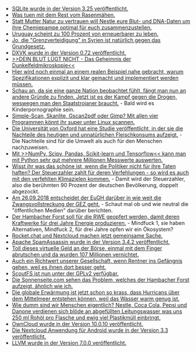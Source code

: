 * [SQLite wurde in der Version 3.25 veröffentlicht.](https://www.phoronix.com/scan.php?page=news_item&px=SQLite-3.25-Released)
* [Was tuen mit dem Rest vom Rasenmähen.](https://www.smarticular.net/rasenschnitt-verwerten-jauche-duenger-trocknen-untergraben-kompostieren-entsorgen/)
* [Statt Mutter Natur zu vertrauen will Nestle eure Blut- und DNA-Daten um ihre Chemiepampe optimal für euch zusammenzustellen.](https://www.neopresse.com/wirtschaft/nestle-will-ihre-dna-haben-fuer-neues-ernaehrungskonzept/)
* [Uruguay scheint zu 100 Prozent von erneuerbarer zu leben.](https://netzfrauen.org/2018/09/16/34748-2/)
* [Jo, die "Grenzverteidigung" in Syrien ist natürlich gegen das Grundgesetz.](https://www.maskenfall.de/?p=12857)
* [DXVK wurde in der Version 0.72 veröffentlicht.](https://www.phoronix.com/scan.php?page=news_item&px=DXVK-0.72-Released)
* [>>DEIN BLUT LÜGT NICHT - Das Geheimnis der Dunkelfeldmikroskopie<<](https://www.welt-im-wandel.tv/video/dein-blut-luegt-nicht-das-geheimnis-der-dunkelfeldmikroskopie/)
* [Hier wird noch einmal an einem realen Beispiel nahe gebracht, warum Spezifikationen explizit und klar gemacht und implementiert werden müssen.](https://utcc.utoronto.ca/~cks/space/blog/tech/ExplicitSpecImportance)
* [Schau an, da sie eine ganze Nation beobachtet fühlt, fängt man nun an andere Gründe zu finden. Jetzt ist es der Kampf gegen die Drogen, weswegen man den Staatstrojaner braucht.](https://blog.fefe.de/?ts=a561a129) - Bald wird es Kinderpornographie sein.
* [Simple-Scan, Skanlite, Gscan2pdf oder Gimp? Mit allen vier Programmen könnt ihr super unter Linux scannen.](https://opensource.com/article/18/9/linux-scanner-tools)
* [Die Universität von Oxford hat eine Studie veröffentlicht, in der sie die Nachteile des heutigen und unnatürlichen Fleischkonsums aufzeigt.](https://netzfrauen.org/2018/09/17/meat-2/) - Die Nachteile sind für die Umwelt als auch für den Menschen nachzuweisen.
* [Mit >>NumPy, Scipy, Pandas, Scikit-learn und Tensorflow<< kann man mit Python sehr gut mehrere Millionen Messwerte auswerten.](https://www.pro-linux.de/news/1/26308/comm/1/show-all-comments.html)
* [Wisst ihr was das schöne ist, wenn die Politiker nicht für ihre Taten haften? Der Steuerzahler zahlt für deren Verfehlungen - so wird es auch mit den verfehlten Klimazielen kommen.](http://www.sonnenseite.com/de/wirtschaft/steuerzahlern-drohen-milliardenlasten-weil-deutschland-seine-klimaschutzziele-verfehlt.html) - Damit wird der Steuerzahler, also die berühmten 90 Prozent der deutschen Bevölkerung, doppelt abgezockt.
* [Am 26.09.2018 entscheidet der EuGH darüber in wie weit die Zwangsvollstreckung der GEZ geht.](https://www.neopresse.com/legal/eugh-entscheidet-in-wenigen-tagen-zur-gez-leitmedien-schweigen/) - Schaut mal ob und wie neutral die "öffentlichen Medien" darüber berichten.
* [Der Hambacher Forst soll für die RWE geopfert werden, damit deren Kraftwerke für drei Jahre Energie produzieren.](https://blog.fefe.de/?ts=a55ec3e9) - Mindfuck 1, sie haben Alternativen, Mindfuck 2, für drei Jahre opfen wir ein Ökosystem?
* [Rocket.chat und Nextcloud machen jetzt gemeinsame Sache.](https://nextcloud.com/blog/rocket.chat-and-nextcloud-announce-partnership-and-integration/)
* [Apache SpamAssassin wurde in der Version 3.4.2 veröffentlicht.](https://lwn.net/Articles/764975)
* [Toll dieses virtuelle Geld an der Börse, einmal mit dem Finger abrutschen und da wurden 107 Millionen vernichtet.](https://blog.fefe.de/?ts=a55e553c)
* [Auch ein Richtwert unserer Gesellschaft, wenn Rentner ins Gefängnis gehen, weil es ihnen dort besser geht.](https://netzfrauen.org/2018/09/18/pflege-2/)
* [ScoutFS ist nun unter der GPLv2 verfügbar.](https://www.pro-linux.de/news/1/26313/scoutfs-freies-dateisystem-f%C3%BCr-archivierung.html)
* [Die Sonnenseite.com sehen das Problem, welches der Hambacher Forst aufzeigt, ähnlich wie ich.](http://www.sonnenseite.com/de/politik/der-streit-um-den-hambacher-forst-zeigt-die-gravierenden-maengel-unseres-rechtstaates.html)
* [Die globale Erwärmung ist jetzt schon so krass, dass Hurricans über dem Mittelmeer entstehen können, weil das Wasser warm genug ist.](https://blog.fefe.de/?ts=a55fa15f)
* [Wie dumm sind wir Menschen eigentlich? Nestle, Coca Cola, Pepsi und Danone verdienen sich blöde an abgefüllten Leitungswasser was uns 250 ml Rohöl pro Flasche und ewig viel Plastikmüll einbringt.](https://netzfrauen.org/2018/09/18/wasser-4/)
* [OwnCloud wurde in der Version 10.0.10 veröffentlicht.](https://www.pro-linux.de/news/1/26315/owncloud-10010-vorgestellt.html)
* [Die Nextcloud Anwendung für Android wurde in der Version 3.3 veröffentlicht.](https://nextcloud.com/blog/nextcloud-android-files-app-3.3-now-out-with-comments-media-streaming-and-trash-support/)
* [LLVM wurde in der Version 7.0.0 veröffentlicht.](https://lwn.net/Articles/765536/rss)
